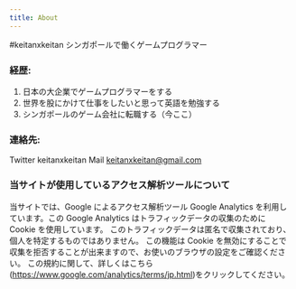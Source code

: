 ```yaml
---
title: About
---
```


#keitanxkeitan
シンガポールで働くゲームプログラマー

### 経歴:
1. 日本の大企業でゲームプログラマーをする
1. 世界を股にかけて仕事をしたいと思って英語を勉強する
1. シンガポールのゲーム会社に転職する（今ここ）

### 連絡先:
Twitter keitanxkeitan
Mail keitanxkeitan@gmail.com

### 当サイトが使用しているアクセス解析ツールについて
当サイトでは、Google によるアクセス解析ツール Google Analytics を利用しています。この Google Analytics はトラフィックデータの収集のために Cookie を使用しています。 このトラフィックデータは匿名で収集されており、個人を特定するものではありません。 この機能は Cookie を無効にすることで収集を拒否することが出来ますので、お使いのブラウザの設定をご確認ください。 この規約に関して、詳しくはこちら(https://www.google.com/analytics/terms/jp.html)をクリックしてください。